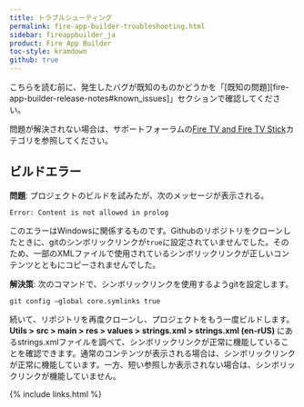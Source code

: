 ```yaml
---
title: トラブルシューティング
permalink: fire-app-builder-troubleshooting.html
sidebar: fireappbuilder_ja
product: Fire App Builder
toc-style: kramdown
github: true
---
```


こちらを読む前に、発生したバグが既知のものかどうかを「[既知の問題][fire-app-builder-release-notes#known_issues]」セクションで確認してください。

問題が解決されない場合は、サポートフォーラムの[Fire TV and Fire TV Stick](https://forums.developer.amazon.com/spaces/43/Fire+TV+and+Fire+TV+Stick.html)カテゴリを参照してください。

## ビルドエラー

**問題**: プロジェクトのビルドを試みたが、次のメッセージが表示される。

```
Error: Content is not allowed in prolog
```

このエラーはWindowsに関係するものです。Githubのリポジトリをクローンしたときに、gitのシンボリックリンクが`true`に設定されていませんでした。そのため、一部のXMLファイルで使用されているシンボリックリンクが正しいコンテンツとともにコピーされませんでした。

**解決策**: 次のコマンドで、シンボリックリンクを使用するようgitを設定します。

```
git config –global core.symlinks true
```

続いて、リポジトリを再度クローンし、プロジェクトをもう一度ビルドします。**Utils > src > main > res > values > strings.xml > strings.xml (en-rUS)** にあるstrings.xmlファイルを調べて、シンボリックリンクが正常に機能していることを確認できます。通常のコンテンツが表示される場合は、シンボリックリンクが正常に機能しています。一方、短い参照しか表示されない場合は、シンボリックリンクが機能していません。

{% include links.html %}
